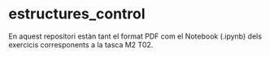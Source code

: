# estructures_control
En aquest repositori estàn tant el format PDF com el Notebook (.ipynb) dels exercicis corresponents a la tasca M2 T02.
